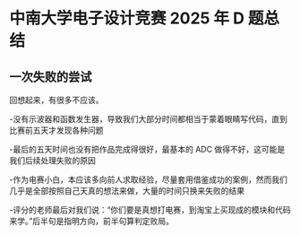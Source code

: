 # 中南大学电子设计竞赛 2025 年 D 题总结

## 一次失败的尝试

回想起来，有很多不应该。

-没有示波器和函数发生器，导致我们大部分时间都相当于蒙着眼睛写代码，直到比赛前五天才发现各种问题

-最后的五天时间也没有把作品完成得很好，最基本的 ADC 做得不好，这可能是我们后续处理失败的原因

-作为电赛小白，本应该多向前人求取经验，尽量套用借鉴成功的案例，然而我们几乎是全部按照自己天真的想法来做，大量的时间只换来失败的结果

-评分的老师最后对我们说：“你们要是真想打电赛，到淘宝上买现成的模块和代码来学。”后半句是指明方向，前半句算判定败局。
